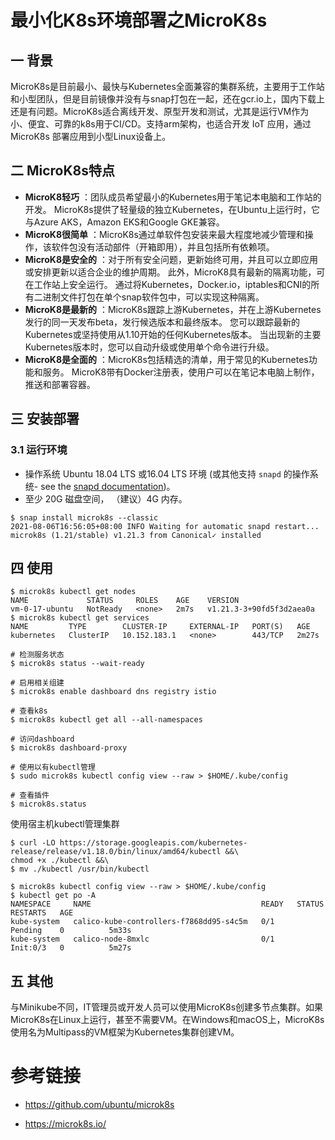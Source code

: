 # 最小化K8s环境部署之MicroK8s

## 一 背景

MicroK8s是目前最小、最快与Kubernetes全面兼容的集群系统，主要用于工作站和小型团队，但是目前镜像并没有与snap打包在一起，还在gcr.io上，国内下载上还是有问题。MicroK8s适合离线开发、原型开发和测试，尤其是运行VM作为小、便宜、可靠的k8s用于CI/CD。支持arm架构，也适合开发 IoT 应用，通过 MicroK8s 部署应用到小型Linux设备上。

## 二 MicroK8s特点

* **MicroK8轻巧** ：团队成员希望最小的Kubernetes用于笔记本电脑和工作站的开发。 MicroK8s提供了轻量级的独立Kubernetes，在Ubuntu上运行时，它与Azure AKS，Amazon EKS和Google GKE兼容。
* **MicroK8很简单** ：MicroK8s通过单软件包安装来最大程度地减少管理和操作，该软件包没有活动部件（开箱即用），并且包括所有依赖项。
* **MicroK8是安全的** ：对于所有安全问题，更新始终可用，并且可以立即应用或安排更新以适合企业的维护周期。 此外，MicroK8具有最新的隔离功能，可在工作站上安全运行。 通过将Kubernetes，Docker.io，iptables和CNI的所有二进制文件打包在单个snap软件包中，可以实现这种隔离。
* **MicroK8是最新的** ：MicroK8s跟踪上游Kubernetes，并在上游Kubernetes发行的同一天发布beta，发行候选版本和最终版本。 您可以跟踪最新的Kubernetes或坚持使用从1.10开始的任何Kubernetes版本。 当出现新的主要Kubernetes版本时，您可以自动升级或使用单个命令进行升级。
* **MicroK8是全面的** ：MicroK8s包括精选的清单，用于常见的Kubernetes功能和服务。 MicroK8带有Docker注册表，使用户可以在笔记本电脑上制作，推送和部署容器。

## 三 安装部署

### 3.1 运行环境

- 操作系统 Ubuntu 18.04 LTS 或16.04 LTS 环境 (或其他支持 `snapd` 的操作系统- see the [snapd documentation](https://www.oschina.net/action/GoToLink?url=https%3A%2F%2Fsnapcraft.io%2Fdocs%2Finstalling-snapd))。
- 至少 20G 磁盘空间， （建议）4G 内存。

```shell
$ snap install microk8s --classic
2021-08-06T16:56:05+08:00 INFO Waiting for automatic snapd restart...
microk8s (1.21/stable) v1.21.3 from Canonical✓ installed
```

## 四 使用

```shell
$ microk8s kubectl get nodes
NAME             STATUS     ROLES    AGE    VERSION
vm-0-17-ubuntu   NotReady   <none>   2m7s   v1.21.3-3+90fd5f3d2aea0a
$ microk8s kubectl get services
NAME         TYPE        CLUSTER-IP     EXTERNAL-IP   PORT(S)   AGE
kubernetes   ClusterIP   10.152.183.1   <none>        443/TCP   2m27s

# 检测服务状态
$ microk8s status --wait-ready

# 启用相关组建
$ microk8s enable dashboard dns registry istio

# 查看k8s
$ microk8s kubectl get all --all-namespaces

# 访问dashboard
$ microk8s dashboard-proxy

# 使用以有kubectl管理
$ sudo microk8s kubectl config view --raw > $HOME/.kube/config

# 查看插件
$ microk8s.status
```

使用宿主机kubectl管理集群

```shell
$ curl -LO https://storage.googleapis.com/kubernetes-release/release/v1.18.0/bin/linux/amd64/kubectl &&\
chmod +x ./kubectl &&\
$ mv ./kubectl /usr/bin/kubectl

$ microk8s kubectl config view --raw > $HOME/.kube/config
$ kubectl get po -A
NAMESPACE     NAME                                      READY   STATUS     RESTARTS   AGE
kube-system   calico-kube-controllers-f7868dd95-s4c5m   0/1     Pending    0          5m33s
kube-system   calico-node-8mxlc                         0/1     Init:0/3   0          5m27s	
```

## 五 其他

与Minikube不同，IT管理员或开发人员可以使用MicroK8s创建多节点集群。如果MicroK8s在Linux上运行，甚至不需要VM。在Windows和macOS上，MicroK8s使用名为Multipass的VM框架为Kubernetes集群创建VM。


# 参考链接

* https://github.com/ubuntu/microk8s

* https://microk8s.io/

  